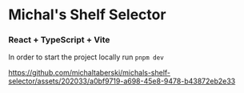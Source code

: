 # Michal's Shelf Selector
### React + TypeScript + Vite

In order to start the project locally run `pnpm dev`



https://github.com/michaltaberski/michals-shelf-selector/assets/202033/a0bf9719-a698-45e8-9478-b43872eb2e33



